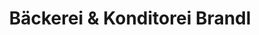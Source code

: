 ---
title: "Bäckerei & Konditorei Brandl"
url: /pottum/baeckerei-und-konditorei-brandl/
shop: Bäckerei
---